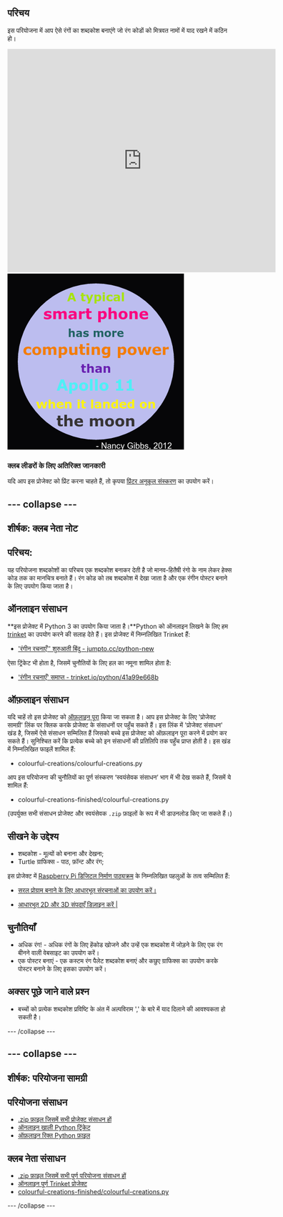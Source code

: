 ## परिचय

इस परियोजना में आप ऐसे रंगों का शब्दकोश बनाएंगे जो रंग कोडों को मित्रवत नामों में याद रखने में कठिन हो।

<div class="trinket">
  <iframe src="https://trinket.io/embed/python/97822f48b7?outputOnly=true&start=result" width="600" height="500" frameborder="0" marginwidth="0" marginheight="0" allowfullscreen>
  </iframe>
  <img src="images/colourful-finished.png">
</div>

### क्लब लीडरों के लिए अतिरिक्त जानकारी

यदि आप इस प्रोजेक्ट को प्रिंट करना चाहते हैं, तो कृपया [प्रिंटर अनुकूल संस्करण](https://projects.raspberrypi.org/en/projects/colourful-creations/print) का उपयोग करें।

## \--- collapse \---

## शीर्षक: क्लब नेता नोट

## परिचय:

यह परियोजना शब्दकोशों का परिचय एक शब्दकोश बनाकर देती है जो मानव-हितैषी रंगो के नाम लेकर हेक्स कोड तक का मानचित्र बनाते हैं। रंग कोड को तब शब्दकोश में देखा जाता है और एक रंगीन पोस्टर बनाने के लिए उपयोग किया जाता है।

## ऑनलाइन संसाधन

**इस प्रोजेक्ट में Python 3 का उपयोग किया जाता है।**Python को ऑनलाइन लिखने के लिए हम [trinket](https://trinket.io/) का उपयोग करने की सलाह देते हैं। इस प्रोजेक्ट में निम्नलिखित Trinket हैं:

* ['रंगीन रचनाएँ'' शुरुआती बिंदु - jumpto.cc/python-new](http://jumpto.cc/python-new)

ऐसा ट्रिंकेट भी होता है, जिसमें चुनौतियों के लिए हल का नमूना शामिल होता है:

* ['रंगीन रचनाएँ' समाप्त - trinket.io/python/41a99e668b](https://trinket.io/python/97822f48b7)

## ऑफ़लाइन संसाधन

यदि चाहें तो इस प्रोजेक्ट को [ऑफ़लाइन पूरा](https://www.codeclubprojects.org/en-GB/resources/python-working-offline/) किया जा सकता है। आप इस प्रोजेक्ट के लिए 'प्रोजेक्ट सामग्री' लिंक पर क्लिक करके प्रोजेक्ट के संसाधनों पर पहुँच सकते हैं। इस लिंक में 'प्रोजेक्ट संसाधन' खंड है, जिसमें ऐसे संसाधन सम्मिलित हैं जिसको बच्चे इस प्रोजेक्ट को ऑफ़लाइन पूरा करने में प्रयोग कर सकते हैं। सुनिश्चित करें कि प्रत्येक बच्चे को इन संसाधनों की प्रतिलिपि तक पहुँच प्राप्त होती है। इस खंड में निम्नलिखित फाइलें शामिल हैं:

* colourful-creations/colourful-creations.py

आप इस परियोजना की चुनौतियों का पूर्ण संस्करण ‘स्वयंसेवक संसाधन’ भाग में भी देख सकते हैं, जिसमें ये शामिल हैं:

* colourful-creations-finished/colourful-creations.py

(उपर्युक्त सभी संसाधन प्रोजेक्ट और स्वयंसेवक `.zip` फ़ाइलों के रूप में भी डाउनलोड किए जा सकते हैं।)

## सीखने के उद्देश्य

* शब्दकोश - मूल्यों को बनाना और देखना;
* Turtle ग्राफिक्स - पाठ, फ़ॉन्ट और रंग;

इस प्रोजेक्ट में [Raspberry Pi डिजिटल निर्माण पाठ्यक्रम](http://rpf.io/curriculum) के निम्नलिखित पहलुओं के तत्व सम्मिलित हैं:

* [सरल प्रोग्राम बनाने के लिए आधारभूत संरचनाओं का उपयोग करें।](https://www.raspberrypi.org/curriculum/programming/creator)

* [आधारभूत 2D और 3D संपदाएँ डिज़ाइन करें |](https://www.raspberrypi.org/curriculum/design/creator)

## चुनौतियाँ

* अधिक रंग! - अधिक रंगों के लिए हेंकोड खोजने और उन्हें एक शब्दकोश में जोड़ने के लिए एक रंग बीनने वाली वेबसाइट का उपयोग करें। 
* एक पोस्टर बनाएं - एक कस्टम रंग पैलेट शब्दकोश बनाएं और कछुए ग्राफिक्स का उपयोग करके पोस्टर बनाने के लिए इसका उपयोग करें। 

## अक्सर पूछे जाने वाले प्रश्न

* बच्चों को प्रत्येक शब्दकोश प्रविष्टि के अंत में अल्पविराम ',' के बारे में याद दिलाने की आवश्यकता हो सकती है। 

\--- /collapse \---

## \--- collapse \---

## शीर्षक: परियोजना सामग्री

## परियोजना संसाधन

* [.zip फ़ाइल जिसमें सभी प्रोजेक्ट संसाधन हों](resources/colourful-creations-project-resources.zip)
* [ऑनलाइन खाली Python ट्रिंकेट](http://jumpto.cc/python-new)
* [ऑफ़लाइन रिक्त Python फ़ाइल](resources/new-new.py)

## क्लब नेता संसाधन

* [.zip फ़ाइल जिसमें सभी पूर्ण परियोजना संसाधन हों](resources/colourful-creations-volunteer-resources.zip)
* [ऑनलाइन पूर्ण Trinket प्रोजेक्ट](https://trinket.io/python/97822f48b7)
* [colourful-creations-finished/colourful-creations.py](resources/colourful-creations-finished-colourful-creations.py)

\--- /collapse \---